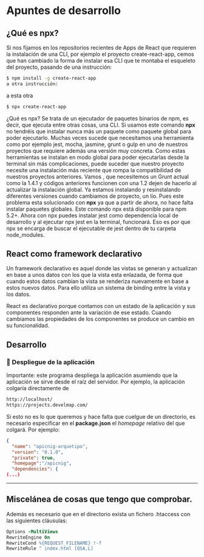 # Apuntes de desarrollo

## ¿Qué es npx?

Si nos fijamos en los repositorios recientes de Apps de React  que requieren la instalación de una CLI, por ejemplo el proyecto create-react-app, cemos que han cambiado la forma de instalar esa CLI que te montaba el esqueleto del proyecto, pasando de una instrucción:

```bash
$ npm install -g create-react-app
a otra instrucción:
```

a  esta otra

```bash
$ npx create-react-app
```

 ¿Qué es npx? Se trata de un ejecutador de paquetes binarios de npm, es decir, que ejecuta entre otras cosas, una CLI. Si usamos este comando **npx** no tendréis que instalar nunca más un paquete como paquete global para poder ejecutarlo. Muchas veces sucede que necesitamos una herramienta como por ejemplo jest, mocha, jasmine, grunt o gulp en uno de nuestros proyectos  que requiere además una versión muy concreta. Como estas herramientas se instalan en modo global para poder ejecutarlas desde la terminal sin más complicaciones, puede suceder que nuestro proyecto necesite una instalación más reciente que rompa la compatibilidad de nuestros proyectos anteriores. Vamos , que necesitemos un Grunt actual como la 1.4.1 y códigos anteriores funcionen con una 1.2 dejen de hacerlo al actualizar la instalación global. Ya estamos instalando y resinstalando diferentes versiones cuando cambiamos de proyecto, un lío. Pues este problema esta solucionado con **npx** ya que a partir de ahora, no hace falta instalar paquetes globales. Este comando npx está disponible para npm 5.2+. Ahora con npx puedes instalar jest como dependencia local de desarrollo y al ejecutar npx jest en la terminal, funcionará. Eso es por que npx se encarga de buscar el ejecutable de jest dentro de tu carpeta node_modules.


## React como framework declarativo

Un framework declarativo es aquel donde las vistas se generan y actualizan en base a unos datos con los que la vista esta enlazada, de forma que cuando estos datos cambian la vista se renderiza nuevamente en base a estos nuevos datos. Para ello utiliza un sistema de binding entre la vista y los datos.

React es declarativo porque contamos con un estado de la aplicación y sus componentes responden ante la variación de ese estado. Cuando cambiamos las propiedades de los componentes se produce un cambio en su funcionalidad.


## Desarrollo 
### 🔸 Despliegue de la aplicación

Importante: este programa despliega la aplicación asumiendo que la aplicación se sirve desde el raíz del servidor. Por ejemplo, la aplicación colgaría directamente de

```html
http://localhost/
https://projects.develmap.com/
```

Si esto no es lo que queremos y hace falta que cuelgue de un directorio, es necesario especificar en el **package.json** el *homepage* relativo del que colgará. Por ejemplo:

```json
{
  "name": "apicnig-arquetipo",
  "version": "0.1.0",
  "private": true,
  "homepage":"/apicnig",
  "dependencies": {
(...)
```


---
## Miscelánea de cosas que tengo que comprobar.

Además es necesario que en el directorio exista un fichero .htaccess con las siguientes cláusulas:

```Apache
Options -MultiViews
RewriteEngine On
RewriteCond %{REQUEST_FILENAME} !-f
RewriteRule ^ index.html [QSA,L]
```


 

